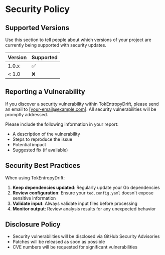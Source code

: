# Security Policy

## Supported Versions

Use this section to tell people about which versions of your project are currently being supported with security updates.

| Version | Supported          |
| ------- | ------------------ |
| 1.0.x   | :white_check_mark: |
| < 1.0   | :x:                |

## Reporting a Vulnerability

If you discover a security vulnerability within TokEntropyDrift, please send an email to [your-email@example.com]. All security vulnerabilities will be promptly addressed.

Please include the following information in your report:

- A description of the vulnerability
- Steps to reproduce the issue
- Potential impact
- Suggested fix (if available)

## Security Best Practices

When using TokEntropyDrift:

1. **Keep dependencies updated**: Regularly update your Go dependencies
2. **Review configuration**: Ensure your `ted.config.yaml` doesn't expose sensitive information
3. **Validate input**: Always validate input files before processing
4. **Monitor output**: Review analysis results for any unexpected behavior

## Disclosure Policy

- Security vulnerabilities will be disclosed via GitHub Security Advisories
- Patches will be released as soon as possible
- CVE numbers will be requested for significant vulnerabilities 